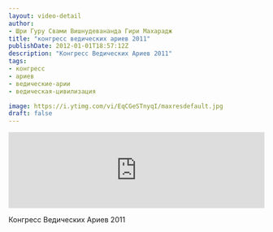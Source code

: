 ```yaml
---
layout: video-detail
author:
- Шри Гуру Свами Вишнудевананда Гири Махарадж
title: "конгресс ведических ариев 2011"
publishDate: 2012-01-01T18:57:12Z
description: "Конгресс Ведических Ариев 2011"
tags: 
- конгресс
- ариев
- ведические-арии
- ведическая-цивилизация

image: https://i.ytimg.com/vi/EqCGeSTnyqI/maxresdefault.jpg
draft: false
---
```


<iframe width="100%" src="https://www.youtube.com/embed/EqCGeSTnyqI" frameborder="0" allowfullscreen=""></iframe> 

 Конгресс Ведических Ариев 2011

  

 